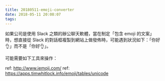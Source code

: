 ```yaml
---
title: 20180511-emoji-converter
date: 2018-05-11 20:08:07
tags:
---
```


如果公司是使用 Slack 之類的辦公聊天軟體，當在制定「包含 emoji 的文案」時，想直接從 Slack 的對話框複製到網站上做發佈時，可能遇到狀況如下：「你好:ok_hand:」而不是「你好👌」。

可能需要如下工具來操作：

ref: http://www.iemoji.com/
ref: https://apps.timwhitlock.info/emoji/tables/unicode
